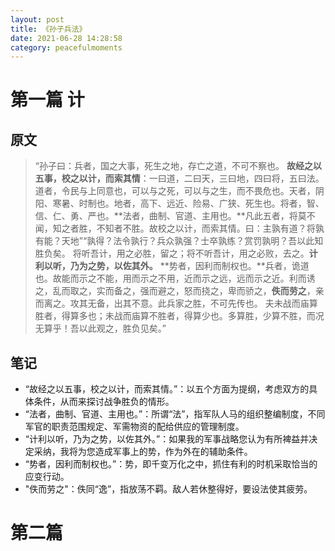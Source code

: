 ```yaml
---
layout: post
title: 《孙子兵法》
date: 2021-06-28 14:28:58
category: peacefulmoments
---
```


# 第一篇 计
## 原文
> “孙子曰：兵者，国之大事，死生之地，存亡之道，不可不察也。
> **故经之以五事，校之以计，而索其情**：一曰道，二曰天，三曰地，四曰将，五曰法。道者，令民与上同意也，可以与之死，可以与之生，而不畏危也。天者，阴阳、寒暑、时制也。地者，高下、远近、险易、广狭、死生也。将者，智、信、仁、勇、严也。**法者，曲制、官道、主用也。**凡此五者，将莫不闻，知之者胜，不知者不胜。故校之以计，而索其情。曰：主孰有道？将孰有能？天地”“孰得？法令孰行？兵众孰强？士卒孰练？赏罚孰明？吾以此知胜负矣。
> 将听吾计，用之必胜，留之；将不听吾计，用之必败，去之。**计利以听，乃为之势，以佐其外。** **势者，因利而制权也。**兵者，诡道也。故能而示之不能，用而示之不用，近而示之远，远而示之近。利而诱之，乱而取之，实而备之，强而避之，怒而挠之，卑而骄之，**佚而劳之**，亲而离之。攻其无备，出其不意。此兵家之胜，不可先传也。
> 夫未战而庙算胜者，得算多也；未战而庙算不胜者，得算少也。多算胜，少算不胜，而况无算乎！吾以此观之，胜负见矣。”
## 笔记
+ “故经之以五事，校之以计，而索其情。”：以五个方面为提纲，考虑双方的具体条件，从而来探讨战争胜负的情形。
+ “法者，曲制、官道、主用也。”：所谓“法”，指军队人马的组织整编制度，不同军官的职责范围规定、军需物资的配给供应的管理制度。
+ “计利以听，乃为之势，以佐其外。”：如果我的军事战略您认为有所裨益并决定采纳，我将为您造成军事上的势，作为外在的辅助条件。
+ “势者，因利而制权也。”：势，即千变万化之中，抓住有利的时机采取恰当的应变行动。
+ "佚而劳之"：佚同“逸”，指放荡不羁。敌人若休整得好，要设法使其疲劳。

# 第二篇
